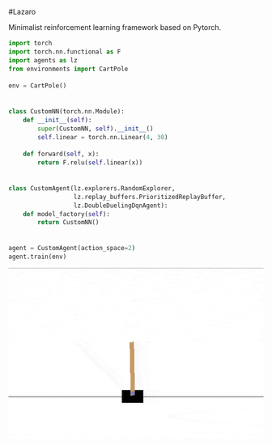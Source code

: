 #Lazaro

Minimalist reinforcement learning framework based on Pytorch.

```python
import torch
import torch.nn.functional as F
import agents as lz
from environments import CartPole

env = CartPole()


class CustomNN(torch.nn.Module):
    def __init__(self):
        super(CustomNN, self).__init__()
        self.linear = torch.nn.Linear(4, 30)

    def forward(self, x):
        return F.relu(self.linear(x))


class CustomAgent(lz.explorers.RandomExplorer,
                  lz.replay_buffers.PrioritizedReplayBuffer,
                  lz.DoubleDuelingDqnAgent):
    def model_factory(self):
        return CustomNN()


agent = CustomAgent(action_space=2)
agent.train(env)
```

![](docs/cartpole.gif?style=center)
